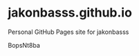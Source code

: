 # jakonbasss.github.io
Personal GitHub Pages site for jakonbasss





























































BopsNt8ba
